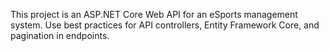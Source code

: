 <!-- Use this file to provide workspace-specific custom instructions to Copilot. For more details, visit https://code.visualstudio.com/docs/copilot/copilot-customization#_use-a-githubcopilotinstructionsmd-file -->

This project is an ASP.NET Core Web API for an eSports management system. Use best practices for API controllers, Entity Framework Core, and pagination in endpoints.
